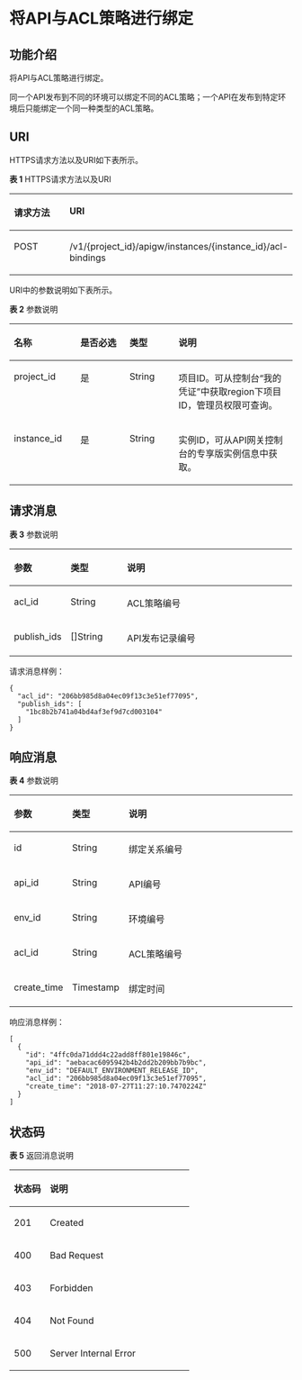 # 将API与ACL策略进行绑定<a name="apig-phapi-180713093"></a>

## 功能介绍<a name="section4185058"></a>

将API与ACL策略进行绑定。

同一个API发布到不同的环境可以绑定不同的ACL策略；一个API在发布到特定环境后只能绑定一个同一种类型的ACL策略。

## URI<a name="section37665524"></a>

HTTPS请求方法以及URI如下表所示。

**表 1**  HTTPS请求方法以及URI

<a name="table21134163"></a>
<table><thead align="left"><tr id="row20005630"><th class="cellrowborder" valign="top" width="34.339999999999996%" id="mcps1.2.3.1.1"><p id="p9843325"><a name="p9843325"></a><a name="p9843325"></a>请求方法</p>
</th>
<th class="cellrowborder" valign="top" width="65.66%" id="mcps1.2.3.1.2"><p id="p59111885"><a name="p59111885"></a><a name="p59111885"></a>URI</p>
</th>
</tr>
</thead>
<tbody><tr id="row23333398"><td class="cellrowborder" valign="top" width="34.339999999999996%" headers="mcps1.2.3.1.1 "><p id="p10957055"><a name="p10957055"></a><a name="p10957055"></a>POST</p>
</td>
<td class="cellrowborder" valign="top" width="65.66%" headers="mcps1.2.3.1.2 "><p id="p15106224"><a name="p15106224"></a><a name="p15106224"></a><span id="ph1365015296448"><a name="ph1365015296448"></a><a name="ph1365015296448"></a>/v1/{project_id}/apigw/instances/{instance_id}</span>/acl-bindings</p>
</td>
</tr>
</tbody>
</table>

URI中的参数说明如下表所示。

**表 2**  参数说明

<a name="table38510415"></a>
<table><thead align="left"><tr id="row62423067"><th class="cellrowborder" valign="top" width="23.46765323467653%" id="mcps1.2.5.1.1"><p id="p23103637"><a name="p23103637"></a><a name="p23103637"></a>名称</p>
</th>
<th class="cellrowborder" valign="top" width="17.348265173482652%" id="mcps1.2.5.1.2"><p id="p59455291"><a name="p59455291"></a><a name="p59455291"></a>是否必选</p>
</th>
<th class="cellrowborder" valign="top" width="17.348265173482652%" id="mcps1.2.5.1.3"><p id="p51149303"><a name="p51149303"></a><a name="p51149303"></a>类型</p>
</th>
<th class="cellrowborder" valign="top" width="41.835816418358164%" id="mcps1.2.5.1.4"><p id="p49452846"><a name="p49452846"></a><a name="p49452846"></a>说明</p>
</th>
</tr>
</thead>
<tbody><tr id="row46257610"><td class="cellrowborder" valign="top" width="23.46765323467653%" headers="mcps1.2.5.1.1 "><p id="p55878963"><a name="p55878963"></a><a name="p55878963"></a>project_id</p>
</td>
<td class="cellrowborder" valign="top" width="17.348265173482652%" headers="mcps1.2.5.1.2 "><p id="p29902160"><a name="p29902160"></a><a name="p29902160"></a>是</p>
</td>
<td class="cellrowborder" valign="top" width="17.348265173482652%" headers="mcps1.2.5.1.3 "><p id="p6155914"><a name="p6155914"></a><a name="p6155914"></a>String</p>
</td>
<td class="cellrowborder" valign="top" width="41.835816418358164%" headers="mcps1.2.5.1.4 "><p id="p28867016"><a name="p28867016"></a><a name="p28867016"></a>项目ID。可从控制台“我的凭证”中获取region下项目ID，管理员权限可查询。</p>
</td>
</tr>
<tr id="row7809161535314"><td class="cellrowborder" valign="top" width="23.46765323467653%" headers="mcps1.2.5.1.1 "><p id="p1780913159538"><a name="p1780913159538"></a><a name="p1780913159538"></a>instance_id</p>
</td>
<td class="cellrowborder" valign="top" width="17.348265173482652%" headers="mcps1.2.5.1.2 "><p id="p9809215115310"><a name="p9809215115310"></a><a name="p9809215115310"></a>是</p>
</td>
<td class="cellrowborder" valign="top" width="17.348265173482652%" headers="mcps1.2.5.1.3 "><p id="p1280914152538"><a name="p1280914152538"></a><a name="p1280914152538"></a>String</p>
</td>
<td class="cellrowborder" valign="top" width="41.835816418358164%" headers="mcps1.2.5.1.4 "><p id="p1880914157537"><a name="p1880914157537"></a><a name="p1880914157537"></a>实例ID，可从API网关控制台的专享版实例信息中获取。</p>
</td>
</tr>
</tbody>
</table>

## 请求消息<a name="section3445397"></a>

**表 3**  参数说明

<a name="table15644626"></a>
<table><thead align="left"><tr id="row37216067"><th class="cellrowborder" valign="top" width="20%" id="mcps1.2.4.1.1"><p id="p61711446"><a name="p61711446"></a><a name="p61711446"></a>参数</p>
</th>
<th class="cellrowborder" valign="top" width="20%" id="mcps1.2.4.1.2"><p id="p32571238"><a name="p32571238"></a><a name="p32571238"></a>类型</p>
</th>
<th class="cellrowborder" valign="top" width="60%" id="mcps1.2.4.1.3"><p id="p21024602"><a name="p21024602"></a><a name="p21024602"></a>说明</p>
</th>
</tr>
</thead>
<tbody><tr id="row25271195"><td class="cellrowborder" valign="top" width="20%" headers="mcps1.2.4.1.1 "><p id="p33700880"><a name="p33700880"></a><a name="p33700880"></a>acl_id</p>
</td>
<td class="cellrowborder" valign="top" width="20%" headers="mcps1.2.4.1.2 "><p id="p45416737"><a name="p45416737"></a><a name="p45416737"></a>String</p>
</td>
<td class="cellrowborder" valign="top" width="60%" headers="mcps1.2.4.1.3 "><p id="p54877112"><a name="p54877112"></a><a name="p54877112"></a>ACL策略编号</p>
</td>
</tr>
<tr id="row24131960"><td class="cellrowborder" valign="top" width="20%" headers="mcps1.2.4.1.1 "><p id="p8531728"><a name="p8531728"></a><a name="p8531728"></a>publish_ids</p>
</td>
<td class="cellrowborder" valign="top" width="20%" headers="mcps1.2.4.1.2 "><p id="p19981344"><a name="p19981344"></a><a name="p19981344"></a>[]String</p>
</td>
<td class="cellrowborder" valign="top" width="60%" headers="mcps1.2.4.1.3 "><p id="p38451245151916"><a name="p38451245151916"></a><a name="p38451245151916"></a>API发布记录编号</p>
</td>
</tr>
</tbody>
</table>

请求消息样例：

```
{
  "acl_id": "206bb985d8a04ec09f13c3e51ef77095",
  "publish_ids": [
    "1bc8b2b741a04bd4af3ef9d7cd003104"
  ]
}
```

## 响应消息<a name="section10641712"></a>

**表 4**  参数说明

<a name="table34900477"></a>
<table><thead align="left"><tr id="row37249813"><th class="cellrowborder" valign="top" width="20%" id="mcps1.2.4.1.1"><p id="p64444853"><a name="p64444853"></a><a name="p64444853"></a>参数</p>
</th>
<th class="cellrowborder" valign="top" width="20%" id="mcps1.2.4.1.2"><p id="p52650614"><a name="p52650614"></a><a name="p52650614"></a>类型</p>
</th>
<th class="cellrowborder" valign="top" width="60%" id="mcps1.2.4.1.3"><p id="p36841343"><a name="p36841343"></a><a name="p36841343"></a>说明</p>
</th>
</tr>
</thead>
<tbody><tr id="row31358841"><td class="cellrowborder" valign="top" width="20%" headers="mcps1.2.4.1.1 "><p id="p57038220"><a name="p57038220"></a><a name="p57038220"></a>id</p>
</td>
<td class="cellrowborder" valign="top" width="20%" headers="mcps1.2.4.1.2 "><p id="p56693087"><a name="p56693087"></a><a name="p56693087"></a>String</p>
</td>
<td class="cellrowborder" valign="top" width="60%" headers="mcps1.2.4.1.3 "><p id="p28737306"><a name="p28737306"></a><a name="p28737306"></a>绑定关系编号</p>
</td>
</tr>
<tr id="row57309166"><td class="cellrowborder" valign="top" width="20%" headers="mcps1.2.4.1.1 "><p id="p11530906"><a name="p11530906"></a><a name="p11530906"></a>api_id</p>
</td>
<td class="cellrowborder" valign="top" width="20%" headers="mcps1.2.4.1.2 "><p id="p61588161"><a name="p61588161"></a><a name="p61588161"></a>String</p>
</td>
<td class="cellrowborder" valign="top" width="60%" headers="mcps1.2.4.1.3 "><p id="p22585165"><a name="p22585165"></a><a name="p22585165"></a>API编号</p>
</td>
</tr>
<tr id="row1939901"><td class="cellrowborder" valign="top" width="20%" headers="mcps1.2.4.1.1 "><p id="p22914267"><a name="p22914267"></a><a name="p22914267"></a>env_id</p>
</td>
<td class="cellrowborder" valign="top" width="20%" headers="mcps1.2.4.1.2 "><p id="p44116305"><a name="p44116305"></a><a name="p44116305"></a>String</p>
</td>
<td class="cellrowborder" valign="top" width="60%" headers="mcps1.2.4.1.3 "><p id="p16650952"><a name="p16650952"></a><a name="p16650952"></a>环境编号</p>
</td>
</tr>
<tr id="row15640843"><td class="cellrowborder" valign="top" width="20%" headers="mcps1.2.4.1.1 "><p id="p58948774"><a name="p58948774"></a><a name="p58948774"></a>acl_id</p>
</td>
<td class="cellrowborder" valign="top" width="20%" headers="mcps1.2.4.1.2 "><p id="p10121365"><a name="p10121365"></a><a name="p10121365"></a>String</p>
</td>
<td class="cellrowborder" valign="top" width="60%" headers="mcps1.2.4.1.3 "><p id="p14524225"><a name="p14524225"></a><a name="p14524225"></a>ACL策略编号</p>
</td>
</tr>
<tr id="row63609161"><td class="cellrowborder" valign="top" width="20%" headers="mcps1.2.4.1.1 "><p id="p52068378"><a name="p52068378"></a><a name="p52068378"></a>create_time</p>
</td>
<td class="cellrowborder" valign="top" width="20%" headers="mcps1.2.4.1.2 "><p id="p56789084"><a name="p56789084"></a><a name="p56789084"></a>Timestamp</p>
</td>
<td class="cellrowborder" valign="top" width="60%" headers="mcps1.2.4.1.3 "><p id="p36513078"><a name="p36513078"></a><a name="p36513078"></a>绑定时间</p>
</td>
</tr>
</tbody>
</table>

响应消息样例：

```
[
  {
    "id": "4ffc0da71ddd4c22add8ff801e19846c",
    "api_id": "aebacac6095942b4b2dd2b209bb7b9bc",
    "env_id": "DEFAULT_ENVIRONMENT_RELEASE_ID",
    "acl_id": "206bb985d8a04ec09f13c3e51ef77095",
    "create_time": "2018-07-27T11:27:10.7470224Z"
  }
]
```

## 状态码<a name="section31008574"></a>

**表 5**  返回消息说明

<a name="table63806506"></a>
<table><thead align="left"><tr id="row17466566"><th class="cellrowborder" valign="top" width="20%" id="mcps1.2.3.1.1"><p id="p5505760"><a name="p5505760"></a><a name="p5505760"></a>状态码</p>
</th>
<th class="cellrowborder" valign="top" width="80%" id="mcps1.2.3.1.2"><p id="p43313406"><a name="p43313406"></a><a name="p43313406"></a>说明</p>
</th>
</tr>
</thead>
<tbody><tr id="row18725001"><td class="cellrowborder" valign="top" width="20%" headers="mcps1.2.3.1.1 "><p id="p40330088"><a name="p40330088"></a><a name="p40330088"></a>201</p>
</td>
<td class="cellrowborder" valign="top" width="80%" headers="mcps1.2.3.1.2 "><p id="p73578115452"><a name="p73578115452"></a><a name="p73578115452"></a>Created</p>
</td>
</tr>
<tr id="row6951972"><td class="cellrowborder" valign="top" width="20%" headers="mcps1.2.3.1.1 "><p id="p26238821"><a name="p26238821"></a><a name="p26238821"></a>400</p>
</td>
<td class="cellrowborder" valign="top" width="80%" headers="mcps1.2.3.1.2 "><p id="p44969751"><a name="p44969751"></a><a name="p44969751"></a>Bad Request</p>
</td>
</tr>
<tr id="row2074577"><td class="cellrowborder" valign="top" width="20%" headers="mcps1.2.3.1.1 "><p id="p33823087"><a name="p33823087"></a><a name="p33823087"></a>403</p>
</td>
<td class="cellrowborder" valign="top" width="80%" headers="mcps1.2.3.1.2 "><p id="p55315537"><a name="p55315537"></a><a name="p55315537"></a>Forbidden</p>
</td>
</tr>
<tr id="row28077792"><td class="cellrowborder" valign="top" width="20%" headers="mcps1.2.3.1.1 "><p id="p59708643"><a name="p59708643"></a><a name="p59708643"></a>404</p>
</td>
<td class="cellrowborder" valign="top" width="80%" headers="mcps1.2.3.1.2 "><p id="p4561952"><a name="p4561952"></a><a name="p4561952"></a>Not Found</p>
</td>
</tr>
<tr id="row41057571"><td class="cellrowborder" valign="top" width="20%" headers="mcps1.2.3.1.1 "><p id="p37328935"><a name="p37328935"></a><a name="p37328935"></a>500</p>
</td>
<td class="cellrowborder" valign="top" width="80%" headers="mcps1.2.3.1.2 "><p id="p6744143"><a name="p6744143"></a><a name="p6744143"></a>Server Internal Error</p>
</td>
</tr>
</tbody>
</table>


